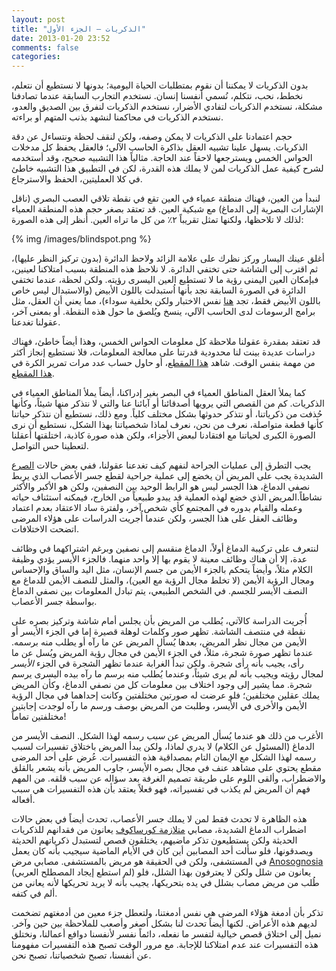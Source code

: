 ```yaml
---
layout: post
title: "الذكريات – الجزء الأول"
date: 2013-01-20 23:52
comments: false
categories: 
---
```


بدون الذكريات لا يمكننا أن نقوم بمتطلبات الحياة اليومية؛ بدونها لا نستطيع أن نتعلم، نخطط، نحب، نتكلم، نُسمي أنفسنا إنسان. نستخدم التجارب السابقة عندما تصادفنا مشكلة، نستخدم الذكريات لتفادي الأضرار، نستخدم الذكريات لنفرق بين الصديق والعدو، نستخدم الذكريات في محاكمنا لنشهد بذنب المتهم أو براءته.

حجم اعتمادنا على الذكريات لا يمكن وصفه، ولكن لنقف لحظة ونتساءل عن دقة الذكريات. يسهل علينا تشبيه العقل بذاكرة الحاسب الآلي؛ فالعقل يحفظ كل مدخلات الحواس الخمس ويسترجعها لاحقاً عند الحاجة. مثالياً هذا التشبيه صحيح، وقد أستخدمه لشرح كيفية عمل الذكريات لمن لا يملك هذه القدرة، لكن في التطبيق هذا التشبيه خاطئ في كلا العمليتين، الحفظ والاسترجاع.

لنبدأ من العين، فهناك منطقة عمياء في العين تقع في نقطة تلاقي العصب البصري (ناقل الإشارات البصرية إلى الدماغ) مع شبكية العين. قد تعتقد بصغر حجم هذه المنطقة العمياء لذلك لا تلاحظها، ولكنها تمثل تقريباً ٢٪ من كل ما تراه العين. أنظر إلى هذه الصورة:

{% img /images/blindspot.png %}

أغلق عينك اليسار وركز نظرك على علامة الزائد ولاحظ الدائرة (بدون تركيز النظر عليها)، ثم اقترب إلى الشاشة حتى تختفي الدائرة. لا نلاحظ هذه المنطقة بسبب امتلاكنا لعينين، فبإمكان العين اليمنى رؤية ما لا تستطيع العين اليسرى رؤيته. ولكن لحظة، عندما تختفي الدائرة في الصورة السابقة نجد بأنها اُستبدلت باللون الأبيض (والاستبدال ليس خاص باللون الأبيض فقط، تجد [هنا](http://library.thinkquest.org/C005949/fun/blindspot.htm) نفس الاختبار ولكن بخلفية سوداء)، مما يعني أن العقل، مثل برامج الرسومات لدى الحاسب الآلي، ينسخ ويُلصق ما حول هذه النقطة. أو بمعنى آخر، عقولنا تغدعنا.

قد تعتقد بمقدرة عقولنا ملاحظة كل معلومات الحواس الخمس، وهذا أيضاً خاطئ، فهناك دراسات عديدة بينت لنا محدودية قدرتنا على معالجة المعلومات، فلا نستطيع إنجاز أكثر من مهمة بنفس الوقت. شاهد [هذا المقطع](http://www.youtube.com/watch?v=v3iPrBrGSJM)، أو حاول حساب عدد مرات تمرير الكرة في [هذا المقطع](http://www.youtube.com/watch?v=vJG698U2Mvo).

كما يملأ العقل المناطق العمياء في البصر بغير إدراكنا، أيضاً يملأ المناطق العمياء في الذكريات. كم من القصص التي يرويها أصدقائنا أو آبائنا عنا والتي لا نتذكر منها شيئاً، وكأنها حُذفت من ذكرياتنا، أو نتذكر حدوثها بشكل مختلف كلياً. ومع ذلك، نستطيع أن نتذكر حياتنا كأنها قطعة متواصلة، نعرف من نحن، نعرف لماذا شخصياتنا بهذا الشكل، نستطيع أن نرى الصورة الكبرى لحياتنا مع افتقادنا لبعض الأجزاء، ولكن هذه صورة كاذبة، اختلقتها أعقلنا لتعطينا حس التواصل.

يجب التطرق إلى عمليات الجراحة لنفهم كيف تغدعنا عقولنا، ففي بعض حالات [الصرع](http://ar.wikipedia.org/wiki/%D8%B5%D8%B1%D8%B9) الشديدة يجب على المريض أن يخضع إلى عملية جراحية لقطع جسر الأعصاب الذي يربط نصفي الدماغ، هذا الجسر ليس هو الرابط الوحيد بين النصفين، ولكن هو الأكبر والأكثر نشاطاً.المريض الذي خضع لهذه العملية قد يبدو طبيعياً من الخارج، فيمكنه استئناف حياته وعمله والقيام بدوره في المجتمع كأي شخص آخر، ولفترة ساد الاعتقاد بعدم اعتماد وظائف العقل على هذا الجسر، ولكن عندما أُجريت الدراسات على هؤلاء المرضى اتضحت الاختلافات.

لنتعرف على تركيبة الدماغ أولاً، الدماغ منقسم إلى نصفين وبرغم اشتراكهما في وظائف عدة، إلا أن هناك وظائف معينة لا يقوم بها إلا واحد منهما. فالجزء الأيسر يؤدي وظيفة الكلام مثلاً، وأيضاً يتحكم بالجزء الأيمن من جسم الإنسان، مثل اليد والساق والإحساس ومجال الرؤية الأيمن (لا تخلط مجال الرؤية مع العين)، والمثل للنصف الأيمن للدماغ مع النصف الأيسر للجسم. في الشخص الطبيعي، يتم تبادل المعلومات بين نصفي الدماغ بواسطة جسر الأعصاب.

أُجريت الدراسة كالآتي، يُطلب من المريض بأن يجلس أمام شاشة وتركيز بصره على نقطة في منتصف الشاشة. تظهر صور وكلمات لوهلة قصيرة إما في الجزء الأيسر أو الأيمن من مجال نظر المريض، بعدها يُسأل المريض عن ما رآه أو يطلب منه برسمه. عندما تظهر صورة شجرة، مثلاً، في الجزء الأيمن في مجال رؤية المريض ويُسل عن ما رأى، يجيب بأنه رأى شجرة. ولكن تبدأ الغرابة عندما تظهر الشجرة في الجزء *الأيسر* لمجال رؤيته ويجيب بأنه لم يرى شيئاً، وعندما يُطلب منه برسم ما رآه بيده اليسرى يرسم شجرة. مما يشير إلى وجود اختلاف بين معلومات كل من نصفي الدماغ، وكأن المريض يملك عقلين مختلفين؛ فلو عرضت له صورتين مختلفتين وكانت إحداهما في مجال الرؤية الأيمن والأخرى في الأيسر، وطلبت من المريض بوصف ورسم ما رآه لوجدت إجابتين مختلفتين تماماً!

الأغرب من ذلك هو عندما يُسأل المريض عن *سبب* رسمه لهذا الشكل. النصف الأيسر من الدماغ (المسئول عن الكلام) لا يدري لماذا، ولكن يبدأ المريض باختلاق تفسيرات لسبب رسمه لهذا الشكل مع الإيمان التام بمصداقية هذه التفسيرات. عُرض على أحد المرضى مقطع يحتوي على مشاهد عنف في مجال بصره الأيسر، جاوب المريض بأنه يشعر بالقلق والاضطراب، وألقى اللوم على طريقة تصميم الغرفة بعد سؤاله عن سبب قلقه. من المهم فهم أن المريض لم يكذب في تفسيراته، فهو فعلاً يعتقد بأن هذه التفسيرات هي سبب أفعاله.

هذه الظاهرة لا تحدث فقط لمن لا يملك جسر الأعصاب، تحدث أيضاً في بعض حالات اضطراب الدماغ الشديدة، مصابي [متلازمة كورساكوف](http://ar.wikipedia.org/wiki/%D9%85%D8%AA%D9%84%D8%A7%D8%B2%D9%85%D8%A9_%D9%83%D9%88%D8%B1%D8%B3%D8%A7%D9%83%D9%88%D9%81) يعانون من فقدانهم للذكريات الحديثة ولكن يستطيعون تذكر ماضيهم، يختلقون قصص لتستبدل ذكرياتهم الحديثة ويصدقونها، فلو سألت أحد المصابين أين كان في الأيام الماضية سيجيب بأنه كان يعمل في المستشفى، ولكن في الحقيقة هو مريض بالمستشفى. مصابي مرض [Anosognosia](http://en.wikipedia.org/wiki/Anosognosia) (لم استطع إيجاد المصطلح العربي) يعانون من شلل ولكن لا يعترفون بهذا الشلل، فلو طُلب من مريض مصاب بشلل في يده بتحريكها، يجيب بأنه لا يريد تحريكها لأنه يعاني من ألم في كتفه.

تذكر بأن أدمغة هؤلاء المرضى هي نفس أدمغتنا، ولتعطل جزء معين من أدمغتهم تضخمت لديهم هذه الأعراض. لكنها أيضاً تحدث لنا بشكل أصغر وأصعب للملاحظة بين حين وآخر. نميل إلى اختلاق قصص خيالية لتفسر ما نفعله، دائماً نفسر لأنفسنا دوافع أعمالنا، ونختلق هذه التفسيرات عند عدم امتلاكنا للإجابة. مع مرور الوقت تصبح هذه التفسيرات مفهومنا عن أنفسنا، تصبح شخصياتنا، تصبح نحن.